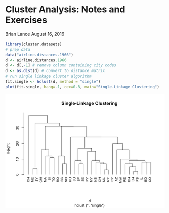 Cluster Analysis: Notes and Exercises
================
Brian Lance
August 16, 2016

``` r
library(cluster.datasets)
# prep data
data("airline.distances.1966")
d <- airline.distances.1966
d <- d[,-1] # remove column containing city codes
d <- as.dist(d) # convert to distance matrix
# run single linkage cluster algorithm
fit.single <- hclust(d, method = "single")
plot(fit.single, hang=-1, cex=0.8, main="Single-Linkage Clustering")
```

![](cluster_analysis-_notes_and_exercises_files/figure-markdown_github/airline_distances_cluster-1.png)
